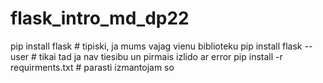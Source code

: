 # flask_intro_md_dp22

pip install flask # tipiski, ja mums vajag vienu biblioteku
pip install flask --user # tikai tad ja nav tiesibu un pirmais izlido ar error
pip install -r requirments.txt # parasti izmantojam so